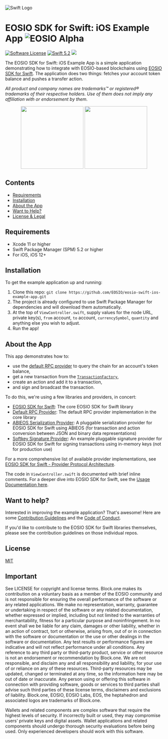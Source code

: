 ![Swift Logo](/img/swift-logo.png)
# EOSIO SDK for Swift: iOS Example App ![EOSIO Alpha](https://img.shields.io/badge/EOSIO-Alpha-blue.svg)


[![Software License](https://img.shields.io/badge/license-MIT-lightgrey.svg)](https://github.com/EOSIO/eosio-swift-ios-example-app/blob/master/LICENSE)
[![Swift 5.2](https://img.shields.io/badge/Language-Swift_5.2-orange.svg)](https://swift.org)
![](https://img.shields.io/badge/Deployment%20Target-iOS%2012-blue.svg)

The EOSIO SDK for Swift: iOS Example App is a simple application demonstrating how to integrate with EOSIO-based blockchains using [EOSIO SDK for Swift](https://github.com/EOSIO/eosio-swift). The application does two things: fetches your account token balance and pushes a transfer action.

*All product and company names are trademarks™ or registered® trademarks of their respective holders. Use of them does not imply any affiliation with or endorsement by them.*

<p align="center">
  <img src="/img/cap1.png" width="200" />
  <span> </span>
  <img src="/img/cap2.png" width="200" />
</p>

## Contents

- [Requirements](#requirements)
- [Installation](#installation)
- [About the App](#about-the-app)
- [Want to Help?](#want-to-help)
- [License & Legal](#license)

## Requirements

* Xcode 11 or higher
* Swift Package Manager (SPM) 5.2 or higher
* For iOS, iOS 12+

## Installation

To get the example application up and running:

1. Clone this repo: `git clone https://github.com/EOSIO/eosio-swift-ios-example-app.git`
1. The project is already configured to use Swift Package Manager for dependencies and will download them automatically.
1. At the top of `ViewController.swift`, supply values for the node URL, private key(s), `from` account, `to` account, `currencySymbol`, `quantity` and anything else you wish to adjust.
1. Run the app!

## About the App

This app demonstrates how to:

* use the [default RPC provider](https://github.com/EOSIO/eosio-swift/tree/master#rpc-using-the-default-rpc-provider) to query the chain for an account's token balance,
* get a new transaction from the [`TransactionFactory`](https://github.com/EOSIO/eosio-swift/tree/master#the-transaction-factory),
* create an action and add it to a transaction,
* and sign and broadcast the transaction.

To do this, we're using a few libraries and providers, in concert:

* [EOSIO SDK for Swift](https://github.com/EOSIO/eosio-swift): The core EOSIO SDK for Swift library
* [Default RPC Provider](https://github.com/EOSIO/eosio-swift/tree/master#rpc-using-the-default-rpc-provider): The default RPC provider implementation in the core library
* [ABIEOS Serialization Provider](https://github.com/EOSIO/eosio-swift/tree/master#abieos-serialization-provider-usage): A pluggable serialization provider for EOSIO SDK for Swift using ABIEOS (for transaction and action conversion between JSON and binary data representations)
* [Softkey Signature Provider](https://github.com/EOSIO/eosio-swift/tree/master#softkey-signature-provider-usage): An example pluggable signature provider for EOSIO SDK for Swift for signing transactions using in-memory keys (not for production use)

For a more comprehensive list of available provider implementations, see [EOSIO SDK for Swift - Provider Protocol Architecture](https://github.com/EOSIO/eosio-swift/tree/master#provider-protocol-architecture).

The code in `ViewController.swift` is documented with brief inline comments. For a deeper dive into EOSIO SDK for Swift, see the [Usage Documentation here](https://github.com/EOSIO/eosio-swift/tree/master#basic-usage).


## Want to help?

Interested in improving the example application? That's awesome! Here are some [Contribution Guidelines](./CONTRIBUTING.md) and the [Code of Conduct](./CONTRIBUTING.md#conduct).

If you'd like to contribute to the EOSIO SDK for Swift libraries themselves, please see the contribution guidelines on those individual repos.

## License

[MIT](https://github.com/EOSIO/eosio-swift-ios-example-app/blob/master/LICENSE)

## Important

See LICENSE for copyright and license terms.  Block.one makes its contribution on a voluntary basis as a member of the EOSIO community and is not responsible for ensuring the overall performance of the software or any related applications.  We make no representation, warranty, guarantee or undertaking in respect of the software or any related documentation, whether expressed or implied, including but not limited to the warranties of merchantability, fitness for a particular purpose and noninfringement. In no event shall we be liable for any claim, damages or other liability, whether in an action of contract, tort or otherwise, arising from, out of or in connection with the software or documentation or the use or other dealings in the software or documentation. Any test results or performance figures are indicative and will not reflect performance under all conditions.  Any reference to any third party or third-party product, service or other resource is not an endorsement or recommendation by Block.one.  We are not responsible, and disclaim any and all responsibility and liability, for your use of or reliance on any of these resources. Third-party resources may be updated, changed or terminated at any time, so the information here may be out of date or inaccurate.  Any person using or offering this software in connection with providing software, goods or services to third parties shall advise such third parties of these license terms, disclaimers and exclusions of liability.  Block.one, EOSIO, EOSIO Labs, EOS, the heptahedron and associated logos are trademarks of Block.one.

Wallets and related components are complex software that require the highest levels of security.  If incorrectly built or used, they may compromise users’ private keys and digital assets. Wallet applications and related components should undergo thorough security evaluations before being used.  Only experienced developers should work with this software.
